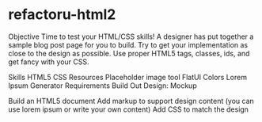refactoru-html2
===============

Objective
Time to test your HTML/CSS skills! A designer has put together a sample blog post page for you to build. Try to get your implementation as close to the design as possible. Use proper HTML5 tags, classes, ids, and get fancy with your CSS.

Skills
HTML5
CSS
Resources
Placeholder image tool
FlatUI Colors
Lorem Ipsum Generator
Requirements
Build Out Design: Mockup

Build an HTML5 document
Add markup to support design content (you can use lorem ipsum or write your own content)
Add CSS to match the design
